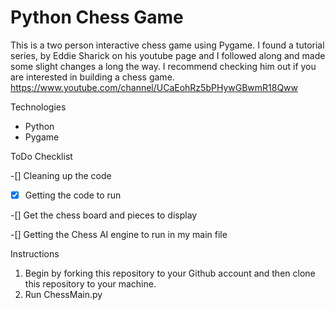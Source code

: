 # Python Chess Game 
This is a two person interactive chess game using Pygame. I found a tutorial series, by Eddie Sharick on his youtube page and I followed along and made some slight changes a long the way. I recommend checking him out if you are interested in building a chess game.
https://www.youtube.com/channel/UCaEohRz5bPHywGBwmR18Qww 

Technologies
- Python
- Pygame

ToDo Checklist

-[] Cleaning up the code

-[X] Getting the code to run

-[] Get the chess board and pieces to display

-[] Getting the Chess AI engine to run in my main file

Instructions
1. Begin by forking this repository to your Github account and then clone this repository to your machine.
2. Run ChessMain.py
